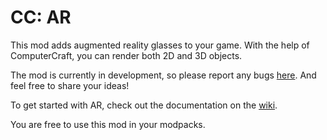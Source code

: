 # CC: AR

This mod adds augmented reality glasses to your game. With the help of ComputerCraft, you can render both 2D and 3D objects.

The mod is currently in development, so please report any bugs [here](https://github.com/kito1z/CC-AR/issues). And feel free to share your ideas!

To get started with AR, check out the documentation on the [wiki](https://github.com/kito1z/CC-AR/wiki).

You are free to use this mod in your modpacks.
